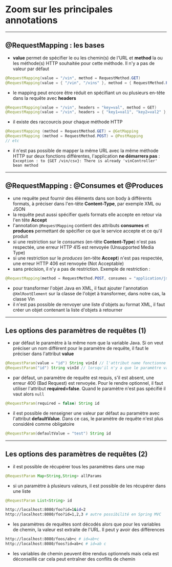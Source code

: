 # Zoom sur les principales annotations

----

## @RequestMapping : les bases

- **value** permet de spécifier le ou les chemin(s) de l'URL et **method** la ou les méthode(s) HTTP souhaitée pour cette méthode. Il n'y a pas de valeur par défaut

```java
@RequestMapping(value = "/vin", method = RequestMethod.GET)
@RequestMapping(value = { "/vin", "/vins" }, method = { RequestMethod.PUT, RequestMethod.POST })
```

- le mapping peut encore être réduit en spécifiant un ou plusieurs en-tête dans la requête avec **headers**

```java
@RequestMapping(value = "/vin", headers = "key=val", method = GET)
@RequestMapping(value = "/vin", headers = { "key1=val1", "key2=val2" }, method = GET)
```

- il existe des raccourcis pour chaque méthode HTTP

```java
@RequestMapping (method = RequestMethod.GET) = @GetMapping
@RequestMapping (method = RequestMethod.POST) = @PostMapping
// etc
```

- il n'est pas possible de mapper la même URL avec la même méthode HTTP sur deux fonctions différentes, l'application **ne démarrera pas** : ` Exception : to {GET /vin/csv}: There is already 'vinController' bean method`

----

##  @RequestMapping : @Consumes et @Produces

- une requête peut fournir des éléments dans son body à différents formats, à préciser dans l'en-tête **Content-Type**, par exemple XML ou JSON
- la requête peut aussi spécifier quels formats elle accepte en retour via l'en tête **Accept**
- l'annotation `@RequestMapping` contient des attributs **consumes** et **produces** permettant de spécifier ce que le service accepte et ce qu'il produit
- si une restriction sur le *consumes* (en-tête **Content-Type**) n'est pas respectée, une erreur HTTP 415 est renvoyée (Unsupported Media Type)
- si une restriction sur le *produces* (en-tête **Accept**) n'est pas respectée, une erreur HTTP 406 est renvoyée (Not Acceptable)
- sans précision, il n'y a pas de restriction. Exemple de restriction :

```java
@RequestMapping(method = RequestMethod.POST, consumes = "application/json", produces = { "application/json", "application/xml" })
```

- pour transformer l'objet Java en XML, il faut ajouter l'annotation `@XmlRootElement` sur la classe de l'objet à transformer, dans notre cas, la classe Vin
- il n'est pas possible de renvoyer une liste d'objets au format XML, il faut créer un objet contenant la liste d'objets à retourner

----

## Les options des paramètres de requêtes (1)

- par défaut le paramètre à la même nom que la variable Java. Si on veut préciser un nom différent pour le paramètre de requête, il faut le préciser dans l'attribut **value**

```java
@RequestParam(value = "id") String vinId // l'attribut name fonctionne également
@RequestParam("id") String vinId // lorsqu'il n'y a que le paramètre value, il n'est pas nécessaire de le préciser
```

- par défaut, un paramètre de requête est requis, s'il est absent, une erreur 400 (Bad Request) est renvoyée. Pour le rendre optionnel, il faut utiliser l'attribut **required=false**. Quand le paramètre n'est pas spécifié il vaut alors `null`

```java
@RequestParam(required = false) String id
```

- il est possible de renseigner une valeur par défaut au paramètre avec l'attribut **defaultValue**. Dans ce cas, le paramètre de requête n'est plus considéré comme obligatoire

```java
@RequestParam(defaultValue = "test") String id
```

----

## Les options des paramètres de requêtes (2)

- il est possible de récupérer tous les paramètres dans une map

```java
@RequestParam Map<String,String> allParams
```

- si un paramètre à plusieurs valeurs, il est possible de les récupérer dans une liste

```java
@RequestParam List<String> id
```
```bash
http://localhost:8080/foo?id=1&id=2
http://localhost:8080/foo?id=1,2,3 # autre possibilité en Spring MVC
```

- les paramètres de requêtes sont décodés alors que pour les variables de chemin, la valeur est extraite de l'URL. Il peut y avoir des différences

```bash
http://localhost:8080/foos/ab+c # id=ab+c
http://localhost:8080/foos?id=ab+c # id=ab c
```

- les variables de chemin peuvent être rendus optionnels mais cela est déconseillé car cela peut entraîner des conflits de chemin
